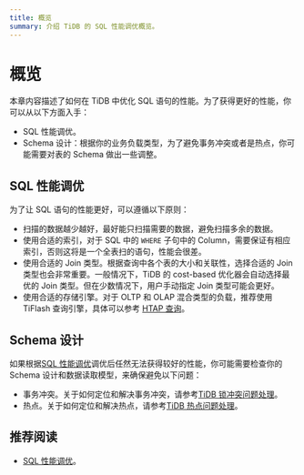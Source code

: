 ```yaml
---
title: 概览
summary: 介绍 TiDB 的 SQL 性能调优概览。
---
```


# 概览

本章内容描述了如何在 TiDB 中优化 SQL 语句的性能。为了获得更好的性能，你可以从以下方面入手：

- SQL 性能调优。
- Schema 设计：根据你的业务负载类型，为了避免事务冲突或者是热点，你可能需要对表的 Schema 做出一些调整。

## SQL 性能调优

为了让 SQL 语句的性能更好，可以遵循以下原则：

- 扫描的数据越少越好，最好能只扫描需要的数据，避免扫描多余的数据。
- 使用合适的索引，对于 SQL 中的 `WHERE` 子句中的 Column，需要保证有相应索引，否则这将是一个全表扫的语句，性能会很差。
- 使用合适的 Join 类型。根据查询中各个表的大小和关联性，选择合适的 Join 类型也会非常重要。一般情况下，TiDB 的 cost-based 优化器会自动选择最优的 Join 类型。但在少数情况下，用户手动指定 Join 类型可能会更好。
- 使用合适的存储引擎。对于 OLTP 和 OLAP 混合类型的负载，推荐使用 TiFlash 查询引擎，具体可以参考 [HTAP 查询](/develop/hybrid-oltp-and-olap-queries.md)。

## Schema 设计

如果根据[SQL 性能调优](#sql-性能调优)调优后任然无法获得较好的性能，你可能需要检查你的 Schema 设计和数据读取模型，来确保避免以下问题：

- 事务冲突。关于如何定位和解决事务冲突，请参考[TiDB 锁冲突问题处理](/troubleshoot-lock-conflicts)。
- 热点。关于如何定位和解决热点，请参考[TiDB 热点问题处理](/troubleshoot-hot-spot-issues)。

## 推荐阅读

- [SQL 性能调优](/sql-tuning-overview)。
